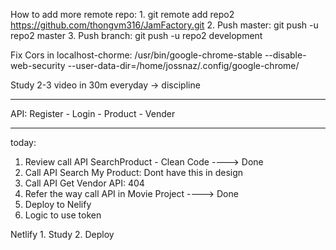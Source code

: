 How to add more remote repo:
    1. git remote add repo2 https://github.com/thongvm316/JamFactory.git
    2. Push master: git push -u repo2 master
    3. Push branch: git push -u repo2 development

Fix Cors in localhost-chorme: 
/usr/bin/google-chrome-stable --disable-web-security --user-data-dir=/home/jossnaz/.config/google-chrome/

Study 2-3 video in 30m everyday -> discipline

---------------------------------------------------------
API: Register - Login - Product - Vender

----
today:
1. Review call API SearchProduct - Clean Code ----> Done
2. Call API Search My Product: Dont have this in design
3. Call API Get Vendor API: 404
4. Refer the way call API in Movie Project ----> Done
5. Deploy to Nelify
6. Logic to use token

Netlify
    1. Study
    2. Deploy